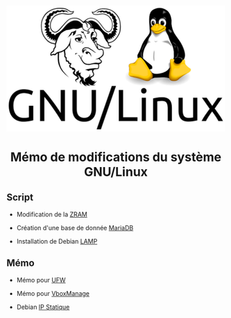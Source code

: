 <img src="./logo.png" />

<h1 align="center">Mémo de modifications du système GNU/Linux</h1>

## Script

- Modification de la [ZRAM](https://github.com/aaaaaaantoine/archlinux-conf/blob/main/zram.sh)

- Création d'une base de donnée [MariaDB](https://github.com/aaaaaaantoine/archlinux-conf/blob/main/mariadb.sh)

- Installation de Debian [LAMP](https://github.com/aaaaaaantoine/archlinux-conf/blob/main/debian-lamp.sh)

## Mémo

- Mémo pour [UFW](https://github.com/aaaaaaantoine/archlinux-conf/blob/main/UFW.md)

- Mémo pour [VboxManage](https://github.com/aaaaaaantoine/archlinux-conf/blob/main/VboxManage.md)

- Debian [IP Statique](https://github.com/aaaaaaantoine/archlinux-conf/blob/main/ip-static.md)